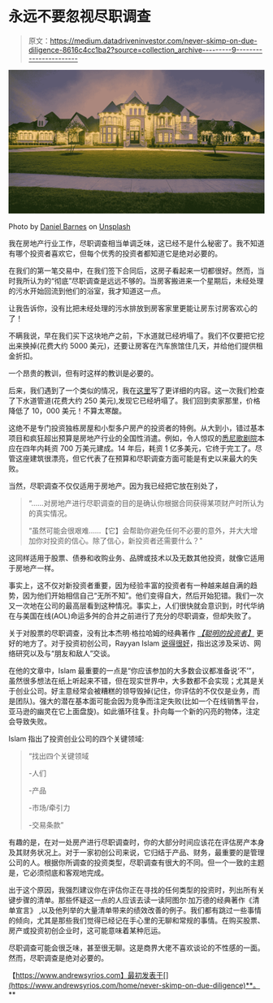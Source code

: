 # 永远不要忽视尽职调查

> 原文：<https://medium.datadriveninvestor.com/never-skimp-on-due-diligence-8616c4cc1ba2?source=collection_archive---------9----------------------->

![](img/798269401b9f2f2626ed1edff63fd04c.png)

Photo by [Daniel Barnes](https://unsplash.com/@dannybarness?utm_source=medium&utm_medium=referral) on [Unsplash](https://unsplash.com?utm_source=medium&utm_medium=referral)

我在房地产行业工作，尽职调查相当单调乏味，这已经不是什么秘密了。我不知道有哪个投资者喜欢它，但每个优秀的投资者都知道它是绝对必要的。

在我们的第一笔交易中，在我们签下合同后，这房子看起来一切都很好。然而，当时我所认为的“彻底”尽职调查是远远不够的。当房客搬进来一个星期后，未经处理的污水开始回流到他们的浴室，我才知道这一点。

让我告诉你，没有比把未经处理的污水排放到房客家里更能让房东讨房客欢心的了！

不瞒我说，早在我们买下这块地产之前，下水道就已经坍塌了。我们不仅要把它挖出来换掉(花费大约 5000 美元)，还要让房客在汽车旅馆住几天，并给他们提供租金折扣。

一个昂贵的教训，但有时这样的教训是必要的。

后来，我们遇到了一个类似的情况，我在[这里](https://www.biggerpockets.com/renewsblog/due-diligence-ultimate-guide/)写了更详细的内容。这一次我们检查了下水道管道(花费大约 250 美元),发现它已经坍塌了。我们回到卖家那里，价格降低了 10，000 美元！不算太寒酸。

这绝不是专门投资独栋房屋和小型多户房产的投资者的特例。从大到小，错过基本项目和疯狂超出预算是房地产行业的全国性消遣。例如，令人惊叹的[悉尼歌剧院](https://www.couriermail.com.au/news/why-sydneys-opera-house-was-the-worlds-biggest-planning-disaster/news-story/9a596cab579a3b96bba516f425b3f1a6?nk=e29ad8646c72f21343a834bddeda1fd6-1549844442)本应在四年内耗资 700 万美元建成。14 年后，耗资 1 亿多美元，它终于完工了。尽管这座建筑很漂亮，但它代表了在预算和尽职调查方面可能是有史以来最大的失败。

当然，尽职调查不仅仅适用于房地产。因为我已经把它放在别处了，

> “……对房地产进行尽职调查的目的是确认你根据合同获得某项财产时所认为的真实情况。
> 
> “虽然可能会很艰难……【它】会帮助你避免任何不必要的意外，并大大增加你对投资的信心。除了信心，新投资者还需要什么？"

这同样适用于股票、债券和收购业务、品牌或技术以及无数其他投资，就像它适用于房地产一样。

事实上，这不仅对新投资者重要，因为经验丰富的投资者有一种越来越自满的趋势，因为他们开始相信自己“无所不知”。他们变得自大，然后开始犯错。我们一次又一次地在公司的最高层看到这种情况。事实上，人们很快就会意识到，时代华纳在与美国在线(AOL)命运多舛的合并之前进行了充分的尽职调查，但却失败了。

关于对股票的尽职调查，没有比本杰明·格拉哈姆的经典著作 [*【聪明的投资者】*](https://www.amazon.com/Intelligent-Investor-Definitive-Investing-Essentials/dp/0060555661) 更好的地方了。对于投资初创公司，Rayyan Islam [说得很好](https://www.alleywatch.com/2014/02/how-to-conduct-startup-due-diligence/)，指出这涉及采访、网络研究以及与“朋友和敌人”交谈。

在他的文章中，Islam 最重要的一点是“你应该参加的大多数会议都准备说‘不’”，虽然很多想法在纸上听起来不错，但在现实世界中，大多数都不会实现；尤其是关于创业公司。好主意经常会被糟糕的领导毁掉(记住，你评估的不仅仅是业务，而是团队)。强大的潜在基本面可能会因为竞争而注定失败(比如一个在线销售平台，亚马逊的幽灵在它上面盘旋)。如此循环往复。扑向每一个新的闪亮的物体，注定会导致失败。

Islam 指出了投资创业公司的四个关键领域:

> “找出四个关键领域
> 
> -人们
> 
> -产品
> 
> -市场/牵引力
> 
> -交易条款”

有趣的是，在对一处房产进行尽职调查时，你的大部分时间应该花在评估房产本身及其财务状况上。对于一家初创公司来说，它归结于产品、财务，最重要的是管理公司的人。根据你所调查的投资类型，尽职调查有很大的不同。但一个一致的主题是，它必须彻底和客观地完成。

出于这个原因，我强烈建议你在评估你正在寻找的任何类型的投资时，列出所有关键步骤的清单。那些怀疑这一点的人应该去读一读阿图尔·加万德的经典著作《清单宣言》 ,以及他列举的大量清单带来的绩效改善的例子。我们都有跳过一些事情的倾向，尤其是那些我们觉得已经记在手心里的无聊和常规的事情。在购买股票、房产或投资初创企业时，这可能意味着某种厄运。

尽职调查可能会很乏味，甚至很无聊。这是商界大佬不喜欢谈论的不性感的一面。然而，尽职调查是绝对必要的。

【https://www.andrewsyrios.com】最初发表于[](https://www.andrewsyrios.com/home/never-skimp-on-due-diligence)**。**